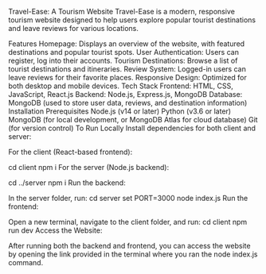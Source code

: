 Travel-Ease: A Tourism Website
Travel-Ease is a modern, responsive tourism website designed to help users explore popular tourist destinations and leave reviews for various locations.

Features
Homepage: Displays an overview of the website, with featured destinations and popular tourist spots.
User Authentication: Users can register, log into their accounts.
Tourism Destinations: Browse a list of tourist destinations and itineraries.
Review System: Logged-in users can leave reviews for their favorite places.
Responsive Design: Optimized for both desktop and mobile devices.
Tech Stack
Frontend: HTML, CSS, JavaScript, React.js
Backend: Node.js, Express.js, MongoDB
Database: MongoDB (used to store user data, reviews, and destination information)
Installation
Prerequisites
Node.js (v14 or later)
Python (v3.6 or later)
MongoDB (for local development, or MongoDB Atlas for cloud database)
Git (for version control)
To Run Locally
Install dependencies for both client and server:

For the client (React-based frontend):

cd client
npm i
For the server (Node.js backend):

cd ../server
npm i
Run the backend:

In the server folder, run:
cd server
set PORT=3000
node index.js
Run the frontend:

Open a new terminal, navigate to the client folder, and run:
cd client
npm run dev
Access the Website:

After running both the backend and frontend, you can access the website by opening the link provided in the terminal where you ran the node index.js command.
